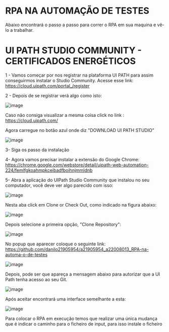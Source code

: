 # RPA NA AUTOMAÇÃO DE TESTES

Abaixo encontrará o passo a passo para correr o RPA em sua maquina e vê-lo a trabalhar.

# UI PATH STUDIO COMMUNITY - CERTIFICADOS ENERGÉTICOS

1 - Vamos começar por nos registrar na plataforma UI PATH para assim conseguirmos instalar o Studio Community. Acesse esse link:
https://cloud.uipath.com/portal_/register
          
2 - Depois de se registrar verá algo como isto:
  
  ![image](https://user-images.githubusercontent.com/61801971/164992020-84d0843c-f562-48d3-9953-03045cbe2eca.png)

Caso não consiga visualizar a mesma coisa click no link : https://cloud.uipath.com/

Agora carregue no botão azul onde diz "DOWNLOAD UI PATH STUDIO"

![image](https://user-images.githubusercontent.com/61801971/164992165-2308a2da-e562-445d-b02a-0ba00b3a1e60.png)

3- Siga os passo da instalação

4- Agora vamos precisar instalar a extensão do Google Chrome: https://chrome.google.com/webstore/detail/uipath-web-automation-224/femlfgkoahmpkceibadfboihnjmmldnb

5- Abra a aplicação do UIPath Studio Community que instalou no seu computador, você deve ver algo parecido com isso:

![image](https://user-images.githubusercontent.com/61801971/164993659-a54ab710-ed3e-4836-8006-d1df169fe8c3.png)

Nesta aba click em Clone or Check Out, como indicado na figura abaixo:

![image](https://user-images.githubusercontent.com/61801971/164993739-ef8f55b5-cc32-4ccd-9c03-e146bba56e2a.png)

Depois selecione a primeira opção, "Clone Repository":

![image](https://user-images.githubusercontent.com/61801971/164993769-4b457936-866c-4cd9-8e5e-91b62ccb9447.png)

No popup que aparecer coloque o seguinte link:
https://github.com/danilo21905954/a21905954_a22008013_RPA-na-automa-o-de-testes

![image](https://user-images.githubusercontent.com/61801971/164993819-2d3ab075-6e1d-48f2-8b9d-2ebfbf7f2d19.png)

Depois, pode ser que apareça a mensagem abaixo para autorizar que a UI Path tenha acesso ao seu Git.

![image](https://user-images.githubusercontent.com/61801971/164993245-8700516e-0dd3-422c-94c4-8b8e499630e9.png)

Após aceitar encontrará uma interface semelhante a esta:

![image](https://user-images.githubusercontent.com/61801971/164993921-6452cecf-e3c8-4128-a36c-cfdb6ad198af.png)

Para colocar o RPA em execução temos que realizar uma única mudança que é indicar o caminho para o ficheiro de input, para isso instale o ficheiro 
